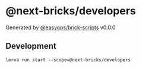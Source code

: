 # @next-bricks/developers

Generated by [@easyops/brick-scripts] v0.0.0

## Development

`lerna run start --scope=@next-bricks/developers`

[@easyops/brick-scripts]: https://git.easyops.local/anyclouds/brick-next/tree/master/packages/brick-scripts
